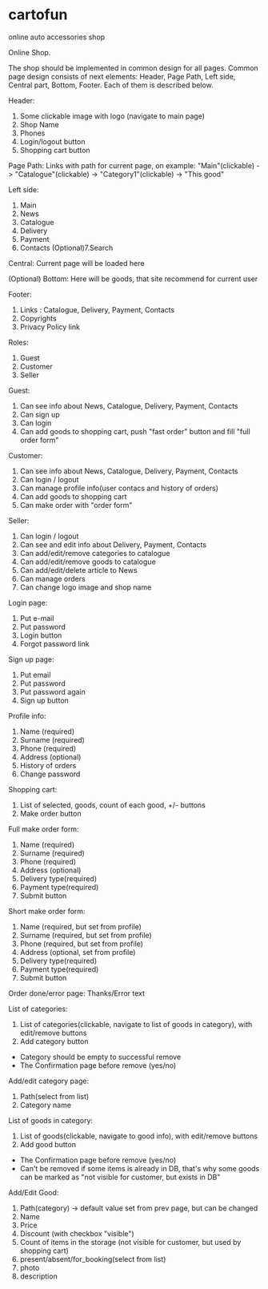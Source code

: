 # cartofun
online auto accessories shop

Online Shop.

The shop should be implemented in common design for all pages. 
Common page design consists of next elements:
Header, Page Path, Left side, Central part, Bottom, Footer. Each of them is described below.

Header:
1. Some clickable image with logo (navigate to main page)
2. Shop Name
3. Phones
4. Login/logout button
5. Shopping cart button

Page Path:
Links with path for current page, on example: "Main"(clickable) -> "Catalogue"(clickable) -> "Category1"(clickable) -> "This good"

Left side:
1. Main
2. News
3. Catalogue
4. Delivery
5. Payment
6. Contacts
(Optional)7.Search

Central:
Current page will be loaded here

(Optional) Bottom:
Here will be goods, that site recommend for current user 

Footer:
1. Links : Catalogue, Delivery, Payment, Contacts
2. Copyrights
3. Privacy Policy link

Roles:
1. Guest
2. Customer
3. Seller

Guest:
1. Can see info about News, Catalogue, Delivery, Payment, Contacts
2. Can sign up
3. Can login
4. Can add goods to shopping cart, push "fast order" button and fill "full order form"

Customer:
1. Can see info about News, Catalogue, Delivery, Payment, Contacts
2. Can login / logout
3. Can manage profile info(user contacs and history of orders)
4. Can add goods to shopping cart
5. Can make order with "order form"

Seller:
1. Can login / logout
2. Can see and edit info about Delivery, Payment, Contacts
3. Can add/edit/remove categories to catalogue
4. Can add/edit/remove goods to catalogue
5. Can add/edit/delete article to News
6. Can manage orders
7. Can change logo image and shop name

Login page:
1. Put e-mail
2. Put password
3. Login button
4. Forgot password link

Sign up page:
1. Put email
2. Put password
3. Put password again
4. Sign up button

Profile info:
1. Name (required)
2. Surname (required)
3. Phone (required)
4. Address (optional)
5. History of orders
6. Change password

Shopping cart:
1. List of selected, goods, count of each good, +/- buttons
2. Make order button

Full make order form:
1. Name (required)
2. Surname (required)
3. Phone (required)
4. Address (optional)
5. Delivery type(required)
6. Payment type(required)
7. Submit button

Short make order form:
1. Name (required, but set from profile)
2. Surname (required, but set from profile)
3. Phone (required, but set from profile)
4. Address (optional, set from profile)
5. Delivery type(required)
6. Payment type(required)
7. Submit button

Order done/error page: Thanks/Error text

List of categories:
1. List of categories(clickable, navigate to list of goods in category), with edit/remove buttons
2. Add category button
* Category should be empty to successful remove
* The Confirmation page before remove (yes/no)

Add/edit category page:
1. Path(select from list)
2. Category name

List of goods in category:
1. List of goods(clickable, navigate to good info), with edit/remove buttons
2. Add good button
* The Confirmation page before remove (yes/no)
* Can't be removed if some items is already in DB, that's why some goods can be marked as "not visible for customer, but exists in DB"

Add/Edit Good:
1. Path(category) -> default value set from prev page, but can be changed
2. Name
3. Price
4. Discount (with checkbox "visible")
5. Count of items in the storage (not visible for customer, but used by shopping cart)
6. present/absent/for_booking(select from list) 
7. photo
8. description


